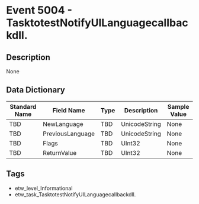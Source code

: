 # Event 5004 - TasktotestNotifyUILanguagecallbackdll.

## Description
None

## Data Dictionary
|Standard Name|Field Name|Type|Description|Sample Value|
|---|---|---|---|---|
|TBD|NewLanguage|TBD|UnicodeString|None|None|
|TBD|PreviousLanguage|TBD|UnicodeString|None|None|
|TBD|Flags|TBD|UInt32|None|None|
|TBD|ReturnValue|TBD|UInt32|None|None|

## Tags
* etw_level_Informational
* etw_task_TasktotestNotifyUILanguagecallbackdll.